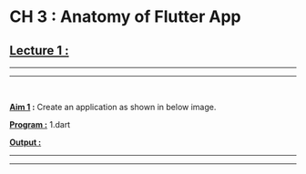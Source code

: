CH 3 : Anatomy of Flutter App
=========================

## **<u>Lecture 1 :**</u>
***
*** 
<br>

**<u>Aim 1</u> :** Create an application as shown in below image.

**<u>Program :</u>** 1.dart

**<u>Output :</u>**


***
***
